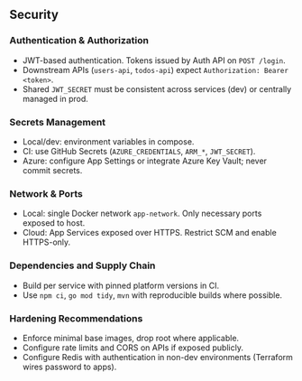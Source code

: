 ## Security

### Authentication & Authorization
- JWT-based authentication. Tokens issued by Auth API on `POST /login`.
- Downstream APIs (`users-api`, `todos-api`) expect `Authorization: Bearer <token>`.
- Shared `JWT_SECRET` must be consistent across services (dev) or centrally managed in prod.

### Secrets Management
- Local/dev: environment variables in compose.
- CI: use GitHub Secrets (`AZURE_CREDENTIALS`, `ARM_*`, `JWT_SECRET`).
- Azure: configure App Settings or integrate Azure Key Vault; never commit secrets.

### Network & Ports
- Local: single Docker network `app-network`. Only necessary ports exposed to host.
- Cloud: App Services exposed over HTTPS. Restrict SCM and enable HTTPS-only.

### Dependencies and Supply Chain
- Build per service with pinned platform versions in CI.
- Use `npm ci`, `go mod tidy`, `mvn` with reproducible builds where possible.

### Hardening Recommendations
- Enforce minimal base images, drop root where applicable.
- Configure rate limits and CORS on APIs if exposed publicly.
- Configure Redis with authentication in non-dev environments (Terraform wires password to apps).


